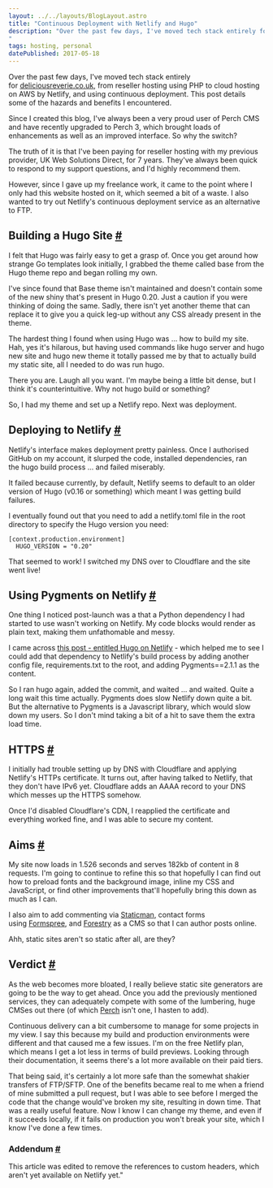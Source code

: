 ```yaml
---
layout: ../../layouts/BlogLayout.astro
title: "Continuous Deployment with Netlify and Hugo"
description: "Over the past few days, I've moved tech stack entirely for deliciousreverie.co.uk, from reseller hosting using PHP to cloud hosting on AWS by Netlify, and using continuous deployment. This post details some of the hazards and benefits I encountered.
"
tags: hosting, personal
datePublished: 2017-05-18
---
```

Over the past few days, I've moved tech stack entirely for [deliciousreverie.co.uk](http://deliciousreverie.co.uk/), from reseller hosting using PHP to cloud hosting on AWS by Netlify, and using continuous deployment. This post details some of the hazards and benefits I encountered.

Since I created this blog, I've always been a very proud user of Perch CMS and have recently upgraded to Perch 3, which brought loads of enhancements as well as an improved interface. So why the switch?

The truth of it is that I've been paying for reseller hosting with my previous provider, UK Web Solutions Direct, for 7 years. They've always been quick to respond to my support questions, and I'd highly recommend them.

However, since I gave up my freelance work, it came to the point where I only had this website hosted on it, which seemed a bit of a waste. I also wanted to try out Netlify's continuous deployment service as an alternative to FTP.

## Building a Hugo Site [#](https://deliciousreverie.co.uk/posts/continuous-deployment-with-netlify-and-hugo/#building-a-hugo-site)

I felt that Hugo was fairly easy to get a grasp of. Once you get around how strange Go templates look initially, I grabbed the theme called base from the Hugo theme repo and began rolling my own.

I've since found that Base theme isn't maintained and doesn't contain some of the new shiny that's present in Hugo 0.20. Just a caution if you were thinking of doing the same. Sadly, there isn't yet another theme that can replace it to give you a quick leg-up without any CSS already present in the theme.

The hardest thing I found when using Hugo was ... how to build my site. Hah, yes it's hilarous, but having used commands like hugo server and hugo new site and hugo new theme it totally passed me by that to actually build my static site, all I needed to do was run hugo.

There you are. Laugh all you want. I'm maybe being a little bit dense, but I think it's counterintuitive. Why not hugo build or something?

So, I had my theme and set up a Netlify repo. Next was deployment.

## Deploying to Netlify [#](https://deliciousreverie.co.uk/posts/continuous-deployment-with-netlify-and-hugo/#deploying-to-netlify)

Netlify's interface makes deployment pretty painless. Once I authorised GitHub on my account, it slurped the code, installed dependencies, ran the hugo build process ... and failed miserably.

It failed because currently, by default, Netlify seems to default to an older version of Hugo (v0.16 or something) which meant I was getting build failures.

I eventually found out that you need to add a netlify.toml file in the root directory to specify the Hugo version you need:

```
[context.production.environment]
  HUGO_VERSION = "0.20"
```

That seemed to work! I switched my DNS over to Cloudflare and the site went live!

## Using Pygments on Netlify [#](https://deliciousreverie.co.uk/posts/continuous-deployment-with-netlify-and-hugo/#using-pygments-on-netlify)

One thing I noticed post-launch was a that a Python dependency I had started to use wasn't working on Netlify. My code blocks would render as plain text, making them unfathomable and messy.

I came across [this post - entitled Hugo on Netlify](https://discuss.gohugo.io/t/hugo-on-netlify/1505/10) \- which helped me to see I could add that dependency to Netlify's build process by adding another config file, requirements.txt to the root, and adding Pygments==2.1.1 as the content.

So I ran hugo again, added the commit, and waited ... and waited. Quite a long wait this time actually. Pygments does slow Netlify down quite a bit. But the alternative to Pygments is a Javascript library, which would slow down my users. So I don't mind taking a bit of a hit to save them the extra load time.

## HTTPS [#](https://deliciousreverie.co.uk/posts/continuous-deployment-with-netlify-and-hugo/#https)

I initially had trouble setting up by DNS with Cloudflare and applying Netlify's HTTPs certificate. It turns out, after having talked to Netlify, that they don't have IPv6 yet. Cloudflare adds an AAAA record to your DNS which messes up the HTTPS somehow.

Once I'd disabled Cloudflare's CDN, I reapplied the certificate and everything worked fine, and I was able to secure my content.

## Aims [#](https://deliciousreverie.co.uk/posts/continuous-deployment-with-netlify-and-hugo/#aims)

My site now loads in 1.526 seconds and serves 182kb of content in 8 requests. I'm going to continue to refine this so that hopefully I can find out how to preload fonts and the background image, inline my CSS and JavaScript, or find other improvements that'll hopefully bring this down as much as I can.

I also aim to add commenting via [Staticman](https://staticman.net/), contact forms using [Formspree](https://formspree.io/), and [Forestry](https://forestry.io/) as a CMS so that I can author posts online.

Ahh, static sites aren't so static after all, are they?

## Verdict [#](https://deliciousreverie.co.uk/posts/continuous-deployment-with-netlify-and-hugo/#verdict)

As the web becomes more bloated, I really believe static site generators are going to be the way to get ahead. Once you add the previously mentioned services, they can adequately compete with some of the lumbering, huge CMSes out there (of which [Perch](https://grabaperch.com/) isn't one, I hasten to add).

Continuous delivery can a bit cumbersome to manage for some projects in my view. I say this because my build and production environments were different and that caused me a few issues. I'm on the free Netlify plan, which means I get a lot less in terms of build previews. Looking through their documentation, it seems there's a lot more available on their paid tiers.

That being said, it's certainly a lot more safe than the somewhat shakier transfers of FTP/SFTP. One of the benefits became real to me when a friend of mine submitted a pull request, but I was able to see before I merged the code that the change would've broken my site, resulting in down time. That was a really useful feature. Now I know I can change my theme, and even if it succeeds locally, if it fails on production you won't break your site, which I know I've done a few times.

### Addendum [#](https://deliciousreverie.co.uk/posts/continuous-deployment-with-netlify-and-hugo/#addendum)

This article was edited to remove the references to custom headers, which aren't yet available on Netlify yet."